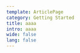 ```yaml
---
template: ArticlePage
category: Getting Started
title: aaaa
intro: aaaa
wide: false
lang: false
---
```

